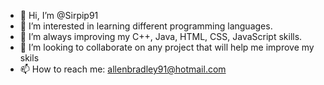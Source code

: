 - 👋 Hi, I’m @Sirpip91
- 👀 I’m interested in learning different programming languages.
- 🌱 I’m always improving my C++, Java, HTML, CSS, JavaScript skills.
- 💞️ I’m looking to collaborate on any project that will help me improve my skils
- 📫 How to reach me: allenbradley91@hotmail.com


<!---
Sirpip91/Sirpip91 is a ✨ special ✨ repository because its `README.md` (this file) appears on your GitHub profile.
You can click the Preview link to take a look at your changes.
--->
